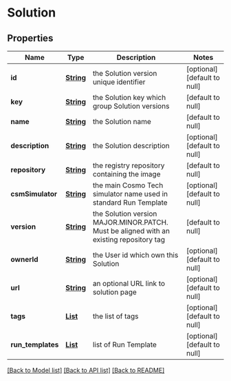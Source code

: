 # Solution
## Properties

Name | Type | Description | Notes
------------ | ------------- | ------------- | -------------
**id** | [**String**](string.md) | the Solution version unique identifier | [optional] [default to null]
**key** | [**String**](string.md) | the Solution key which group Solution versions | [default to null]
**name** | [**String**](string.md) | the Solution name | [default to null]
**description** | [**String**](string.md) | the Solution description | [optional] [default to null]
**repository** | [**String**](string.md) | the registry repository containing the image | [default to null]
**csmSimulator** | [**String**](string.md) | the main Cosmo Tech simulator name used in standard Run Template | [optional] [default to null]
**version** | [**String**](string.md) | the Solution version MAJOR.MINOR.PATCH. Must be aligned with an existing repository tag | [default to null]
**ownerId** | [**String**](string.md) | the User id which own this Solution | [optional] [default to null]
**url** | [**String**](string.md) | an optional URL link to solution page | [optional] [default to null]
**tags** | [**List**](string.md) | the list of tags | [optional] [default to null]
**run\_templates** | [**List**](RunTemplate.md) | list of Run Template | [optional] [default to null]

[[Back to Model list]](../README.md#documentation-for-models) [[Back to API list]](../README.md#documentation-for-api-endpoints) [[Back to README]](../README.md)

